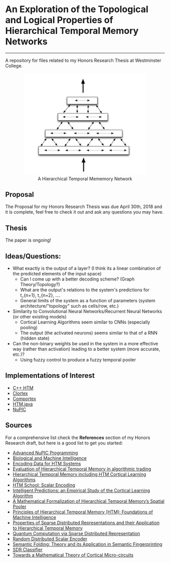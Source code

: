 # An Exploration of the Topological and Logical Properties of Hierarchical Temporal Memory Networks
---------------------------------------------------------------------------------------------------
A repository for files related to my Honors Research Thesis at Westminster College.

<center>
  <figure>
    <img src="images/hierarchy.png"  style="max-width:90%;">
    <figcaption>A Hierarchical Temporal Mememory Network</figcaption>
  </figure>
</center>

## Proposal

The Proposal for my Honors Research Thesis was due April 30th, 2018 and it is complete, feel free to check it out and ask any questions you may have.

## Thesis

The paper is ongoing!

## Ideas/Questions:

* What exactly is the output of a layer? (I think its a linear combination of the predicted elements of the input space)
  * Can I come up with a better decoding scheme? (Graph Theory/Topology?)
  * What are the output's relations to the system's predictions for t_{n+1}, t_{n+2}, ....
  * General limits of the system as a function of parameters (system architecture/"topology" such as cells/row, etc.)
* Similarity to Convolutional Neural Networks/Recurrent Neural Networks (or other existing models)
  * Cortical Learning Algorithms seem similar to CNNs (especially pooling)
  * The output (the activated neurons) seems similar to that of a RNN (hidden state)
* Can the non-binary weights be used in the system in a more effective way (rather than activation) leading to a better system (more accurate, etc.)?
  * Using fuzzy control to produce a fuzzy temporal pooler

## Implementations of Interest

* [C++ HTM](https://www.youtube.com/user/mrferrier)
* [Clortex](https://github.com/htm-community/clortex)
* [Comportex](https://github.com/htm-community/comportex)
* [HTM.java](https://github.com/numenta/htm.java)
* [NuPIC](https://github.com/numenta/nupic)


## Sources

For a comprehensive list check the **References** section of my Honors Research draft, but here is a good list to get you started:

* [Advanced NuPIC Programming](src/Advanced_NuPIC_Programming.pdf)
* [Biological and Machine Intelligence](src/Biological_and_Machine_Intelligence.pdf)
* [Encoding Data for HTM Systems](src/Encoding_Data_for_HTM_Systems.pdf)
* [Evaluation of Hierarchical Temporal Memory in algorithmic trading](src//home/alex/Documents/GitHubRepos/HonorsResearch/src/Evaluation_of_Hierarchical_Temporal_Memory_in_algorithmic_trading.pdf)
* [Hierarchical Temporal Memory including HTM Cortical Learning Algorithms](src/Hierarchical_Temporal_Memory_including_HTM_Cortical_Learning_Algorithms.pdf)
* [HTM School: Scalar Encoding](https://www.youtube.com/watch?v=V3Yqtpytif0)
* [Intelligent Predictions: an Empirical Study of the Cortical Learning Algorithm](src//home/alex/Documents/GitHubRepos/HonorsResearch/src/Intelligent_Predictions:_an_Empirical_Study_of_the_Cortical_Learning_Algorithm.pdf)
* [A Mathematical Formalization of Hierarchical Temporal Memory’s Spatial Pooler](src/A_Mathematical_Formalization_of_Hierarchical_Temporal_Memory’s_Spatial_Pooler.pdf)
* [Principles of Hierarchical Temporal Memory (HTM): Foundations of Machine Intelligence](https://www.youtube.com/watch?v=6ufPpZDmPKA)
* [Properties of Sparse Distributed Representations and their Application to Hierarchical Temporal Memory](src/Properties_of_Sparse_Distributed_Representations_and_their_Applications_to_Hierarchical_Temporal_Memory.pdf)
* [Quantum Computation via Sparse Distributed Representation](https://arxiv.org/pdf/1707.05660.pdf)
* [Random Distributed Scalar Encoder](http://fergalbyrne.github.io/rdse.html)
* [Semantic Folding: Theory and its Application in Semantic Fingerprinting](src/Semantic_Folding:_Theory_and_its_Application_in_Semantic_Fingerprinting.pdf)
* [SDR Classifier](http://hopding.com/sdr-classifier#title)
* [Towards a Mathematical Theory of Cortical Micro-circuits](src/Towards_a_Mathematical_Theory_of_Cortical_Micro-circuits.PDF)
